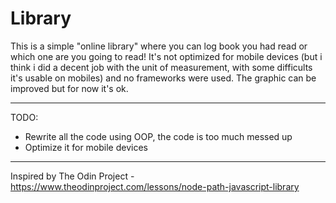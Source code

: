 # Library

This is a simple "online library" where you can log book you had read or which one are you going to read! It's not optimized for mobile devices (but i think i did a decent job with the unit of measurement, with some difficults it's usable on mobiles) and no frameworks were used. The graphic can be improved but for now it's ok.

----
TODO:
- Rewrite all the code using OOP, the code is too much messed up
- Optimize it for mobile devices
----
Inspired by The Odin Project - https://www.theodinproject.com/lessons/node-path-javascript-library